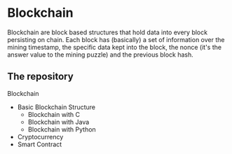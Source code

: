 # Blockchain

Blockchain are block based structures that hold data into every block persisting on chain.
Each block has (basically) a set of information over the mining timestamp, the specific
data kept into the block, the nonce (it's the answer value to the mining puzzle) and the
previous block hash.

## The repository
Blockchain
  - Basic Blockchain Structure
    - Blockchain with C
    - Blockchain with Java
    - Blockchain with Python
  - Cryptocurrency
  - Smart Contract
